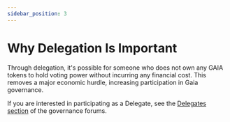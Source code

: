 ```yaml
---
sidebar_position: 3
---
```


# Why Delegation Is Important

Through delegation, it's possible for someone who does not own any GAIA tokens to hold voting power without incurring any financial cost. This removes a major economic hurdle, increasing participation in Gaia governance.

If you are interested in participating as a Delegate, see the [Delegates section](https://gov.gaianet.foundation/t/delegate-statement-template-instructions/19) of the governance forums.
